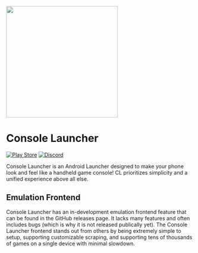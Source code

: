 <img src="https://play-lh.googleusercontent.com/A0bYLfyGPBekYnJ5njapWij7irU0l38qI96yBWku4G0zOZVzx_8cBd6FmLLB-478mTPO=w2560-h1440-rw" height="300">

# Console Launcher

[![Play Store](https://img.shields.io/badge/Google_Play-414141?style=for-the-badge&logo=google-play&logoColor=white)](https://play.google.com/store/apps/details?id=com.k2.consolelauncher)
[![Discord](https://img.shields.io/badge/Discord-%235865F2.svg?style=for-the-badge&logo=discord&logoColor=white)](https://discord.gg/ZMsfubNTX8)


Console Launcher is an Android Launcher designed to make your phone look and feel like a handheld game console! CL prioritizes simplicity and a unified experience above all else.

## Emulation Frontend

Console Launcher has an in-development emulation frontend feature that can be found in the GitHub releases page. It lacks many features and often includes bugs (which is why it is not released publically yet). The Console Launcher frontend stands out from others by being extremely simple to setup, supporting customizable scraping, and supporting tens of thousands of games on a single device with minimal slowdown.
